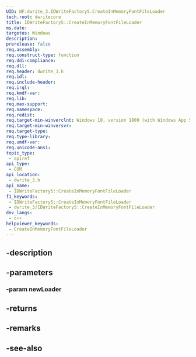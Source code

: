 ```yaml
---
UID: NF:dwrite_3.IDWriteFactory5.CreateInMemoryFontFileLoader
tech.root: dwritecore
title: IDWriteFactory5::CreateInMemoryFontFileLoader
ms.date: 
targetos: Windows
description: 
prerelease: false
req.assembly: 
req.construct-type: function
req.ddi-compliance: 
req.dll: 
req.header: dwrite_3.h
req.idl: 
req.include-header: 
req.irql: 
req.kmdf-ver: 
req.lib: 
req.max-support: 
req.namespace: 
req.redist: 
req.target-min-winverclnt: Windows 10, version 1809 (with Windows App SDK 0.5 or later)
req.target-min-winversvr: 
req.target-type: 
req.type-library: 
req.umdf-ver: 
req.unicode-ansi: 
topic_type:
 - apiref
api_type:
 - COM
api_location:
 - dwrite_3.h
api_name:
 - IDWriteFactory5::CreateInMemoryFontFileLoader
f1_keywords:
 - IDWriteFactory5::CreateInMemoryFontFileLoader
 - dwrite_3/IDWriteFactory5::CreateInMemoryFontFileLoader
dev_langs:
 - c++
helpviewer_keywords:
 - CreateInMemoryFontFileLoader
---
```


## -description

## -parameters

### -param newLoader

## -returns

## -remarks

## -see-also

